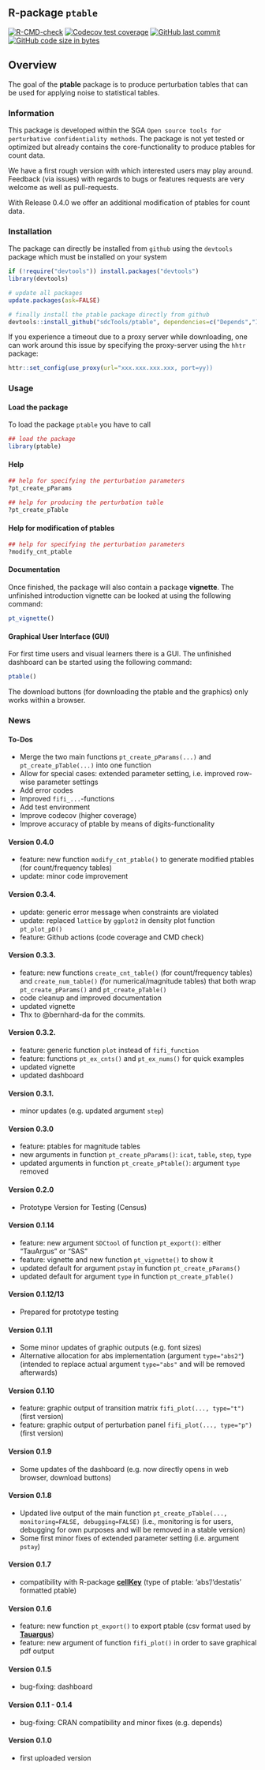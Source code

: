 <!-- README.md is generated from README.Rmd. Please edit that file -->

## R-package `ptable`

<!-- badges: start -->

[![R-CMD-check](https://github.com/tenderle/ptable/workflows/R-CMD-check/badge.svg)](https://github.com/tenderle/ptable/actions)
[![Codecov test
coverage](https://codecov.io/gh/tenderle/ptable/branch/master/graph/badge.svg)](https://codecov.io/gh/tenderle/ptable?branch=master)
[![GitHub last
commit](https://img.shields.io/github/last-commit/tenderle/ptable.svg?logo=github)](https://github.com/tenderle/ptable/commits/master)
[![GitHub code size in
bytes](https://img.shields.io/github/languages/code-size/tenderle/ptable.svg?logo=github)](https://github.com/tenderle/ptable)
<!-- badges: end -->

## Overview

The goal of the **ptable** package is to produce perturbation tables
that can be used for applying noise to statistical tables.

### Information

This package is developed within the SGA
`Open source tools for perturbative confidentiality methods`. The
package is not yet tested or optimized but already contains the
core-functionality to produce ptables for count data.

We have a first rough version with which interested users may play
around. Feedback (via issues) with regards to bugs or features requests
are very welcome as well as pull-requests.

With Release 0.4.0 we offer an additional modification of ptables for
count data.

### Installation

The package can directly be installed from `github` using the `devtools`
package which must be installed on your system

``` r
if (!require("devtools")) install.packages("devtools")
library(devtools)

# update all packages
update.packages(ask=FALSE)

# finally install the ptable package directly from github
devtools::install_github("sdcTools/ptable", dependencies=c("Depends","Imports"), force=TRUE, build_opts="--build-vignettes")
```

If you experience a timeout due to a proxy server while downloading, one
can work around this issue by specifying the proxy-server using the
`hhtr` package:

``` r
httr::set_config(use_proxy(url="xxx.xxx.xxx.xxx, port=yy))
```

### Usage

#### Load the package

To load the package `ptable` you have to call

``` r
## load the package
library(ptable)
```

#### Help

``` r
## help for specifying the perturbation parameters
?pt_create_pParams

## help for producing the perturbation table
?pt_create_pTable
```

#### Help for modification of ptables

``` r
## help for specifying the perturbation parameters
?modify_cnt_ptable
```

#### Documentation

Once finished, the package will also contain a package **vignette**. The
unfinished introduction vignette can be looked at using the following
command:

``` r
pt_vignette()
```

#### Graphical User Interface (GUI)

For first time users and visual learners there is a GUI. The unfinished
dashboard can be started using the following command:

``` r
ptable()
```

The download buttons (for downloading the ptable and the graphics) only
works within a browser.

### News

#### To-Dos

-   Merge the two main functions `pt_create_pParams(...)` and
    `pt_create_pTable(...)` into one function
-   Allow for special cases: extended parameter setting, i.e. improved
    row-wise parameter settings
-   Add error codes
-   Improved `fifi_...`-functions
-   Add test environment
-   Improve codecov (higher coverage)
-   Improve accuracy of ptable by means of digits-functionality

#### Version 0.4.0

-   feature: new function `modify_cnt_ptable()` to generate modified
    ptables (for count/frequency tables)
-   update: minor code improvement

#### Version 0.3.4.

-   update: generic error message when constraints are violated
-   update: replaced `lattice` by `ggplot2` in density plot function
    `pt_plot_pD()`
-   feature: Github actions (code coverage and CMD check)

#### Version 0.3.3.

-   feature: new functions `create_cnt_table()` (for count/frequency
    tables) and `create_num_table()` (for numerical/magnitude tables)
    that both wrap `pt_create_pParams()` and `pt_create_pTable()`
-   code cleanup and improved documentation
-   updated vignette
-   Thx to @bernhard-da for the commits.

#### Version 0.3.2.

-   feature: generic function `plot` instead of `fifi_function`
-   feature: functions `pt_ex_cnts()` and `pt_ex_nums()` for quick
    examples
-   updated vignette
-   updated dashboard

#### Version 0.3.1.

-   minor updates (e.g. updated argument `step`)

#### Version 0.3.0

-   feature: ptables for magnitude tables
-   new arguments in function `pt_create_pParams()`: `icat`, `table`,
    `step`, `type`
-   updated arguments in function `pt_create_pPtable()`: argument `type`
    removed

#### Version 0.2.0

-   Prototype Version for Testing (Census)

#### Version 0.1.14

-   feature: new argument `SDCtool` of function `pt_export()`: either
    “TauArgus” or “SAS”
-   feature: vignette and new function `pt_vignette()` to show it
-   updated default for argument `pstay` in function
    `pt_create_pParams()`
-   updated default for argument `type` in function `pt_create_pTable()`

#### Version 0.1.12/13

-   Prepared for prototype testing

#### Version 0.1.11

-   Some minor updates of graphic outputs (e.g. font sizes)
-   Alternative allocation for abs implementation (argument
    `type="abs2"`) (intended to replace actual argument `type="abs"` and
    will be removed afterwards)

#### Version 0.1.10

-   feature: graphic output of transition matrix
    `fifi_plot(..., type="t")` (first version)
-   feature: graphic output of perturbation panel
    `fifi_plot(..., type="p")` (first version)

#### Version 0.1.9

-   Some updates of the dashboard (e.g. now directly opens in web
    browser, download buttons)

#### Version 0.1.8

-   Updated live output of the main function
    `pt_create_pTable(..., monitoring=FALSE, debugging=FALSE)` (i.e.,
    monitoring is for users, debugging for own purposes and will be
    removed in a stable version)  
-   Some first minor fixes of extended parameter setting (i.e. argument
    `pstay`)

#### Version 0.1.7

-   compatibility with R-package
    [**cellKey**](https://github.com/sdcTools/cellKey) (type of ptable:
    ‘abs’/‘destatis’ formatted ptable)

#### Version 0.1.6

-   feature: new function `pt_export()` to export ptable (csv format
    used by [**Tauargus**](https://github.com/sdcTools/tauargus))
-   feature: new argument of function `fifi_plot()` in order to save
    graphical pdf output

#### Version 0.1.5

-   bug-fixing: dashboard

#### Version 0.1.1 - 0.1.4

-   bug-fixing: CRAN compatibility and minor fixes (e.g. depends)

#### Version 0.1.0

-   first uploaded version
